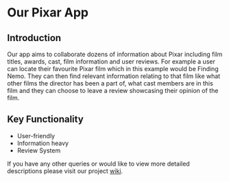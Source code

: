 Our Pixar App
==============

Introduction
-------------

Our app aims to collaborate dozens of information about Pixar including film titles, awards, cast, film information and user reviews. For example a user can locate their favourite Pixar film which in this example would be Finding Nemo. They can then find relevant information relating to that film like what other films the director has been a part of, what cast members are in this film and they can choose to leave a review showcasing their opinion of the film. 

Key Functionality
-----------------


* User-friendly
* Information heavy
* Review System

If you have any other queries or would like to view more detailed descriptions please visit our project [wiki](https://githun.com/MatthewWhitworth/PixarApp/wiki).
